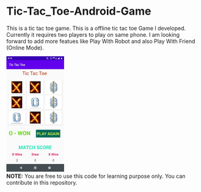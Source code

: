 # Tic-Tac_Toe-Android-Game
This is a tic tac toe game. This is a offline tic tac toe Game I developed. Currently it requires two players to play on same phone. I am looking forward to add more featues like Play With Robot and also Play With Friend (Online Mode).


<img src="https://github.com/bitactro/Tic-Tac_Toe-Android-Game/blob/master/img1.jpeg"   width="30%" height="30%"> 
<br>
<b>NOTE:</b>
You are free to use this code for learning purpose only. You can contribute in this repository. 

